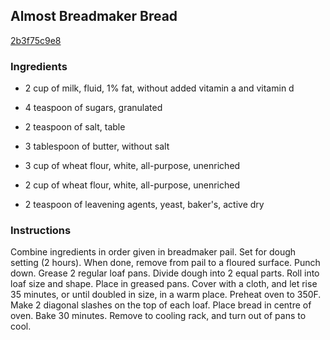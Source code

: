 ## Almost Breadmaker Bread

[2b3f75c9e8](http://www.food.com/recipe/almost-breadmaker-bread-65676)

### Ingredients

 - 2 cup of milk, fluid, 1% fat, without added vitamin a and vitamin d

 - 4 teaspoon of sugars, granulated

 - 2 teaspoon of salt, table

 - 3 tablespoon of butter, without salt

 - 3 cup of wheat flour, white, all-purpose, unenriched

 - 2 cup of wheat flour, white, all-purpose, unenriched

 - 2 teaspoon of leavening agents, yeast, baker's, active dry

### Instructions

Combine ingredients in order given in breadmaker pail. Set for dough setting (2 hours). When done, remove from pail to a floured surface. Punch down. Grease 2 regular loaf pans. Divide dough into 2 equal parts. Roll into loaf size and shape. Place in greased pans. Cover with a cloth, and let rise 35 minutes, or until doubled in size, in a warm place. Preheat oven to 350F. Make 2 diagonal slashes on the top of each loaf. Place bread in centre of oven. Bake 30 minutes. Remove to cooling rack, and turn out of pans to cool.